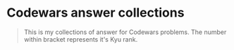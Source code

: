# Codewars answer collections

> This is my collections of answer for Codewars problems. The number within bracket represents it's Kyu rank.